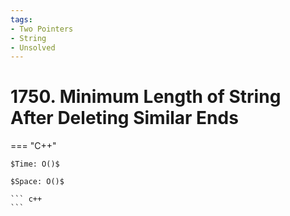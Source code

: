 ```yaml
---
tags:
- Two Pointers
- String
- Unsolved
---
```



# 1750. Minimum Length of String After Deleting Similar Ends

=== "C++"

    $Time: O()$

    $Space: O()$

    ``` c++
    ```
